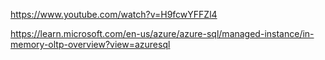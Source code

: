 https://www.youtube.com/watch?v=H9fcwYFFZl4

https://learn.microsoft.com/en-us/azure/azure-sql/managed-instance/in-memory-oltp-overview?view=azuresql
